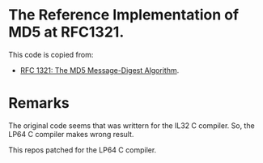 # The Reference Implementation of MD5 at RFC1321.

This code is copied from:
* [RFC 1321: The MD5 Message-Digest Algorithm](https://tools.ietf.org/html/rfc1321).

# Remarks
The original code seems that was writtern for the IL32 C compiler.
So, the LP64 C compiler makes wrong result.

This repos patched for the LP64 C compiler.
